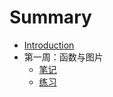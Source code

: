 # Summary

* [Introduction](README.md)
* 第一周：函数与图片
    * [笔记](chapter1/notes.md)
    * [练习](chapter1/homework.md)

